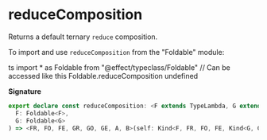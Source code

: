 # reduceComposition

Returns a default ternary `reduce` composition.

To import and use `reduceComposition` from the "Foldable" module:

ts
import \* as Foldable from "@effect/typeclass/Foldable"
// Can be accessed like this
Foldable.reduceComposition
undefined

**Signature**

```ts
export declare const reduceComposition: <F extends TypeLambda, G extends TypeLambda>(
  F: Foldable<F>,
  G: Foldable<G>
) => <FR, FO, FE, GR, GO, GE, A, B>(self: Kind<F, FR, FO, FE, Kind<G, GR, GO, GE, A>>, b: B, f: (b: B, a: A) => B) => B
```
